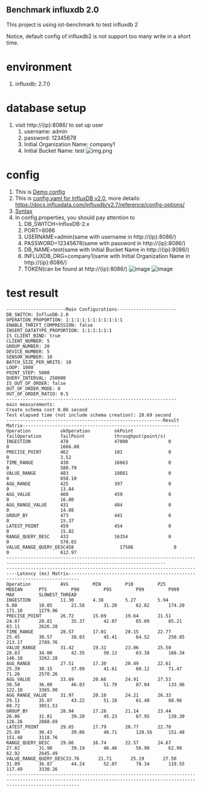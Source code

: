 Benchmark influxdb 2.0
---
This project is using iot-benchmark to test influxdb 2

Notice, default config of influxdb2 is not support too many write in a short time.

# environment
1. influxdb: 2.7.0

# database setup
1. visit http://{ip}:8086/ to set up user
    1. username: admin
    2. password: 12345678
    3. Initial Organization Name: company1
    4. Initial Bucket Name: test
![img.png](https://github.com/thulab/iot-benchmark/assets/38746920/cc6612a5-8a42-4e21-a609-c80e632da1fc)
# config
1. This is [Demo config](config.properties)
2. This is [config.yaml for InfluxDB v2.0](config.yaml), more details: https://docs.influxdata.com/influxdb/v2.7/reference/config-options/
3. [Syntax](https://docs.influxdata.com/influxdb/v2.0/reference/flux/)
4. In config.properties, you should pay attention to 
   1. DB_SWITCH=InfluxDB-2.x 
   2. PORT=8086
   3. USERNAME=admin(same with username in http://{ip}:8086/)
   4. PASSWORD=12345678(same with password in http://{ip}:8086/)
   5. DB_NAME=test(same with Initial Bucket Name in http://{ip}:8086/)
   6. INFLUXDB_ORG=company1(same with Initial Organization Name in http://{ip}:8086/)
   7. TOKEN(can be found at http://{ip}:8086/)
   ![image](https://user-images.githubusercontent.com/34939716/149779954-29d9485d-d750-4313-ab45-2e4aaff9c7e8.png)
   ![image](https://user-images.githubusercontent.com/34939716/149780004-fc430061-5e4a-4ea2-8cbc-730cb6e518e0.png)

# test result
```
----------------------Main Configurations----------------------
DB_SWITCH: InfluxDB-2.0
OPERATION_PROPORTION: 1:1:1:1:1:1:1:1:1:1:1
ENABLE_THRIFT_COMPRESSION: false
INSERT_DATATYPE_PROPORTION: 1:1:1:1:1:1
IS_CLIENT_BIND: true
CLIENT_NUMBER: 5
GROUP_NUMBER: 20
DEVICE_NUMBER: 5
SENSOR_NUMBER: 10
BATCH_SIZE_PER_WRITE: 10
LOOP: 1000
POINT_STEP: 5000
QUERY_INTERVAL: 250000
IS_OUT_OF_ORDER: false
OUT_OF_ORDER_MODE: 0
OUT_OF_ORDER_RATIO: 0.5
---------------------------------------------------------------
main measurements:
Create schema cost 0.06 second
Test elapsed time (not include schema creation): 28.69 second
----------------------------------------------------------Result Matrix----------------------------------------------------------
Operation           okOperation         okPoint             failOperation       failPoint           throughput(point/s) 
INGESTION           478                 47800               0                   0                   1666.08             
PRECISE_POINT       462                 101                 0                   0                   3.52                
TIME_RANGE          438                 16663               0                   0                   580.79              
VALUE_RANGE         483                 18881               0                   0                   658.10              
AGG_RANGE           425                 397                 0                   0                   13.84               
AGG_VALUE           460                 459                 0                   0                   16.00               
AGG_RANGE_VALUE     431                 404                 0                   0                   14.08               
GROUP_BY            473                 441                 0                   0                   15.37               
LATEST_POINT        459                 454                 0                   0                   15.82               
RANGE_QUERY_DESC    433                 16354               0                   0                   570.02              
VALUE_RANGE_QUERY_DESC458                 17586               0                   0                   612.97              
---------------------------------------------------------------------------------------------------------------------------------
--------------------------------------------------------------------------Latency (ms) Matrix--------------------------------------------------------------------------
Operation           AVG         MIN         P10         P25         MEDIAN      P75         P90         P95         P99         P999        MAX         SLOWEST_THREAD
INGESTION           11.30       4.38        5.27        5.94        6.88        10.05       21.58       31.20       62.82       174.20      171.18      1279.96     
PRECISE_POINT       26.72       15.69       19.64       21.51       24.07       28.81       35.37       42.07       65.09       85.21       83.11       2626.28     
TIME_RANGE          28.57       17.01       20.15       22.77       25.45       30.57       38.03       45.41       64.52       250.85      213.17      2789.76     
VALUE_RANGE         31.42       19.31       23.06       25.50       28.83       34.00       42.35       50.13       63.38       168.34      146.18      3262.28     
AGG_RANGE           27.51       17.30       20.49       22.61       25.39       30.15       37.09       41.61       60.12       71.47       71.26       2570.26     
AGG_VALUE           33.69       20.66       24.91       27.53       30.58       36.00       46.03       51.79       87.04       133.96      122.10      3365.90     
AGG_RANGE_VALUE     31.97       20.10       24.21       26.33       29.11       35.07       43.22       51.18       61.40       88.96       88.72       3051.53     
GROUP_BY            28.94       17.28       21.14       23.44       26.06       31.81       39.20       45.23       67.95       139.30      126.26      2868.69     
LATEST_POINT        29.65       17.79       20.77       22.70       25.89       30.43       39.06       48.71       128.56      151.48      151.48      3118.76     
RANGE_QUERY_DESC    29.66       16.74       22.57       24.67       27.82       31.90       39.19       46.46       56.90       62.98       62.92       2645.49     
VALUE_RANGE_QUERY_DESC33.76       21.71       25.19       27.50       31.09       36.87       44.24       52.07       78.34       119.55      117.49      3330.26     
-----------------------------------------------------------------------------------------------------------------------------------------------------------------------
```
